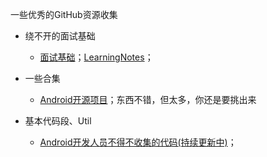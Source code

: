 一些优秀的GitHub资源收集

* 绕不开的面试基础

  * [面试基础](https://github.com/Mr-YangCheng/ForAndroidInterview)；[LearningNotes](https://github.com/GeniusVJR/LearningNotes)；

* 一些合集

  * [Android开源项目](https://github.com/Trinea/android-open-project)；东西不错，但太多，你还是要挑出来

* 基本代码段、Util

  * [Android开发人员不得不收集的代码\(持续更新中\)](https://github.com/Blankj/AndroidUtilCode)；


